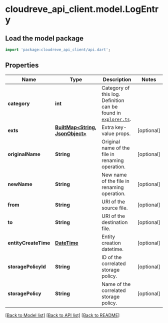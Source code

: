 # cloudreve_api_client.model.LogEntry

## Load the model package
```dart
import 'package:cloudreve_api_client/api.dart';
```

## Properties
Name | Type | Description | Notes
------------ | ------------- | ------------- | -------------
**category** | **int** | Category of this log. Definition can be found in [`explorer.ts`](https://github.com/cloudreve/frontend/blob/master/src/api/explorer.ts#L20). | 
**exts** | [**BuiltMap&lt;String, JsonObject&gt;**](JsonObject.md) | Extra key-value props. | [optional] 
**originalName** | **String** | Original name of the file in renaming operation. | [optional] 
**newName** | **String** | New name of the file in renaming operation. | [optional] 
**from** | **String** | URI of the source file. | [optional] 
**to** | **String** | URI of the destination file. | [optional] 
**entityCreateTime** | [**DateTime**](DateTime.md) | Entity creation datetime. | [optional] 
**storagePolicyId** | **String** | ID of the correlated storage policy. | [optional] 
**storagePolicy** | **String** | Name of the correlated storage policy. | [optional] 

[[Back to Model list]](../README.md#documentation-for-models) [[Back to API list]](../README.md#documentation-for-api-endpoints) [[Back to README]](../README.md)


